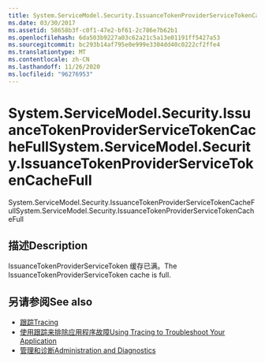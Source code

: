 ```yaml
---
title: System.ServiceModel.Security.IssuanceTokenProviderServiceTokenCacheFull
ms.date: 03/30/2017
ms.assetid: 58658b3f-c0f1-47e2-bf61-2c786e7b62b1
ms.openlocfilehash: 6da503b9227a03c62a21c5a13e01191ff5427a53
ms.sourcegitcommit: bc293b14af795e0e999e3304dd40c0222cf2ffe4
ms.translationtype: MT
ms.contentlocale: zh-CN
ms.lasthandoff: 11/26/2020
ms.locfileid: "96276953"
---
```

# <a name="systemservicemodelsecurityissuancetokenproviderservicetokencachefull"></a><span data-ttu-id="26787-102">System.ServiceModel.Security.IssuanceTokenProviderServiceTokenCacheFull</span><span class="sxs-lookup"><span data-stu-id="26787-102">System.ServiceModel.Security.IssuanceTokenProviderServiceTokenCacheFull</span></span>

<span data-ttu-id="26787-103">System.ServiceModel.Security.IssuanceTokenProviderServiceTokenCacheFull</span><span class="sxs-lookup"><span data-stu-id="26787-103">System.ServiceModel.Security.IssuanceTokenProviderServiceTokenCacheFull</span></span>  
  
## <a name="description"></a><span data-ttu-id="26787-104">描述</span><span class="sxs-lookup"><span data-stu-id="26787-104">Description</span></span>  

 <span data-ttu-id="26787-105">IssuanceTokenProviderServiceToken 缓存已满。</span><span class="sxs-lookup"><span data-stu-id="26787-105">The IssuanceTokenProviderServiceToken cache is full.</span></span>  
  
## <a name="see-also"></a><span data-ttu-id="26787-106">另请参阅</span><span class="sxs-lookup"><span data-stu-id="26787-106">See also</span></span>

- [<span data-ttu-id="26787-107">跟踪</span><span class="sxs-lookup"><span data-stu-id="26787-107">Tracing</span></span>](index.md)
- [<span data-ttu-id="26787-108">使用跟踪来排除应用程序故障</span><span class="sxs-lookup"><span data-stu-id="26787-108">Using Tracing to Troubleshoot Your Application</span></span>](using-tracing-to-troubleshoot-your-application.md)
- [<span data-ttu-id="26787-109">管理和诊断</span><span class="sxs-lookup"><span data-stu-id="26787-109">Administration and Diagnostics</span></span>](../index.md)
